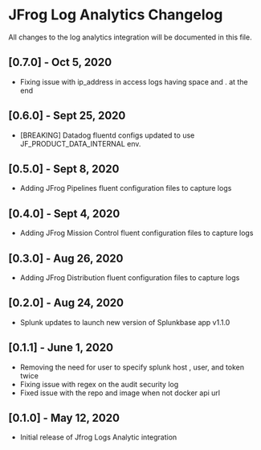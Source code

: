 # JFrog Log Analytics Changelog
All changes to the log analytics integration will be documented in this file.

## [0.7.0] - Oct 5, 2020
* Fixing issue with ip_address in access logs having space and . at the end

## [0.6.0] - Sept 25, 2020
* [BREAKING] Datadog fluentd configs updated to use JF_PRODUCT_DATA_INTERNAL env.

## [0.5.0] - Sept 8, 2020
* Adding JFrog Pipelines fluent configuration files to capture logs

## [0.4.0] - Sept 4, 2020
* Adding JFrog Mission Control fluent configuration files to capture logs

## [0.3.0] - Aug 26, 2020
* Adding JFrog Distribution fluent configuration files to capture logs

## [0.2.0] - Aug 24, 2020
* Splunk updates to launch new version of Splunkbase app v1.1.0

## [0.1.1] - June 1, 2020
* Removing the need for user to specify splunk host , user, and token twice
* Fixing issue with regex on the audit security log
* Fixed issue with the repo and image when not docker api url

## [0.1.0] - May 12, 2020
* Initial release of Jfrog Logs Analytic integration

